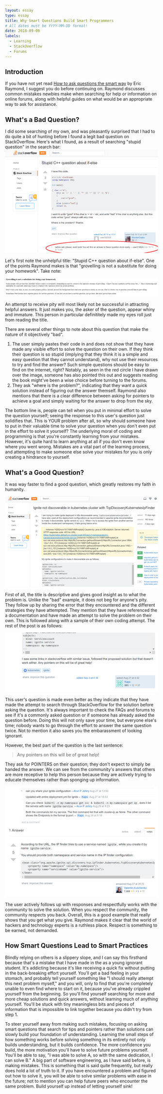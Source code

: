 ```yaml
---
layout: essay
type: essay
title: Why Smart Questions Build Smart Programmers
# All dates must be YYYY-MM-DD format!
date: 2018-09-06
labels:
  - Learning
  - StackOverflow
  - Forums
---
```


## Introduction
If you have not yet read [How to ask questions the smart way](http://www.catb.org/esr/faqs/smart-questions.html) by Eric Raymond, I suggest you do before continuing on. Raymond discusses common mistakes newbies make when searching for help or information on online forums, along with helpful guides on what would be an appropriate way to ask for assistance.

## What's a Bad Question?
I did some searching of my own, and was pleasantly surprised that I had to do quite a bit of hunting before I found a legit bad question on StackOverflow. Here's what I found, as a result of searching "stupid question" in the search bar:
<img class="ui medium image" src="../images/stupidquestion.png">

Let's first note the unhelpful title: "Stupid C++ question about if-else". One of the points Raymond makes is that "grovelling is not a substitute for doing your homework". Take note:

<img class="ui medium image" src="../images/dontgrovel.PNG">

An attempt to receive pity will most likely not be successful in attracting helpful answers. It just makes you, the asker of the question, appear whiny and immature. This person in particular definititely made my eyes roll just from reading the title.

There are several other things to note about this question that make the nature of it objectively "bad".

1) The user simply pastes their code in and does not show that they have made any visible effort to solve the question on their own. If they think their question is so stupid (implying that they think it is a simple and easy question that they cannot understand), why not use their resources to try and find the answer? Such simple questions should be easy to find on the internet, right? Notably, as seen in the red circle I have drawn over the image, someone has also pointed this out and suggests reading the book might've been a wise choice before turning to the forums.
2) They ask "where is the problem?", indicating that they want a quick solution instead of figuring out the answer themself. Raymond also mentions that there is a clear difference between asking for pointers to achieve a goal and simply waiting for the answer to drop from the sky.

The bottom line is, people can tell when you put in minimal effort to solve the question yourself; seeing the response to this user's question just solidifies that. This is YOUR problem after all, so why should someone have to put in their valuable time to solve your question when you don't even put in the effort to solve it yourself? The underlying moral of coding and programming is that you're constantly learning from your mistakes. However, it's quite hard to learn anything at all if you don't even know where you went wrong. Mistakes are a vital part of the learning process, and attempting to make someone else solve your mistakes for you is only creating a hindrance to yourself.

## What's a Good Question?
It was way faster to find a good question, which greatly restores my faith in humanity.

<img class="ui medium image" src="../images/goodquestion1.PNG">

First of all, the title is descriptive and gives good insight as to what the problem is. Unlike the "bad" example, it does not beg for anyone's pity. They follow up by sharing the error that they encountered and the different strategies they have attempted. They mention that they have referenced the a documentation and have made an attempt to solve the problem on their own. This is followed along with a sample of their own coding attempt. The rest of the post is as follows:

<img class="ui medium image" src="../images/goodquestion2.PNG">

This user's question is made even better as they indicate that they have made the attempt to search through StackOverflow for the solution before asking the question. It's always important to check the FAQs and forums to see if it's a commonly asked question or if someone has already asked the question before. Doing this will not only save your time, but everyone else's time; nobody wants to go through the effort to answer the same question twice. Not to mention it also saves you the embarassment of looking ignorant. 

However, the best part of the question is the last sentence: 

> Any pointers on this will be of great help!

They ask for POINTERS on their question; they don't expect to simply be handed the answer. We can see from the community's answers that others are more receptive to help this person because they are actively trying to educate themselves rather than sponging up information.

<img class="ui medium image" src="../images/goodquestionanswer.PNG">

The user actively follows up with responses and respectfully works with the community to solve the solution. When you respect the community, the community respects you back. Overall, this is a good example that really shows that you get what you give. Raymond makes it clear that the world of hackers and technology experts is a ruthless place. Respect is something to be earned, not demanded.

## How Smart Questions Lead to Smart Practices
Blindly relying on others is a slippery slope, and I can say this firsthand because that's a mistake that I have made in the as a young ignorant student. It's addicting because it's like receiving a quick fix without putting in the back-breaking effort yourself. You'll get a bad feeling in your stomach, and probably tell yourself something like "I should really attempt this next problem myself," and you will, only to find that you're completely unable to even find where to start on it, because you've already crippled yourself from the beginning. So you'll find yourself searching for more and more cheap solutions and quick answers, without learning much of anything yourself. You'll be stuck with tiny meaningless bits and pieces of information that is impossible to link together because you didn't try from step 1.

To steer yourself away from making such mistakes, focusing on asking smart questions that search for tips and pointers rather than solutions can slowly build your foundation of understanding. Learning the small steps of how something works before solving something in its entirety not only builds understanding, but it builds confidence. The more confidence you build, the more motivation you'll have to solve future problems yourself. You'll be able to say, "I was able to solve A, so with the same dedication, I can solve B." A big part of software engineering, as I have said before, is making mistakes. This is something that is said quite frequently, but really does hold a lot of truth to it. If you have encountered a problem and figured out how to solve it, you will be able to solve similar problems with ease in the future; not to mention you can help future peers who encounter the same problem. Build yourself up instead of letting yourself sink!
